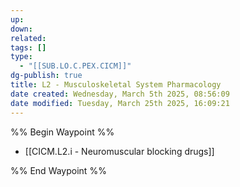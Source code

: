 ```yaml
---
up: 
down: 
related: 
tags: []
type:
  - "[[SUB.LO.C.PEX.CICM]]"
dg-publish: true
title: L2 - Musculoskeletal System Pharmacology
date created: Wednesday, March 5th 2025, 08:56:09
date modified: Tuesday, March 25th 2025, 16:09:21
---
```


%% Begin Waypoint %%

- [[CICM.L2.i - Neuromuscular blocking drugs]]

%% End Waypoint %%
